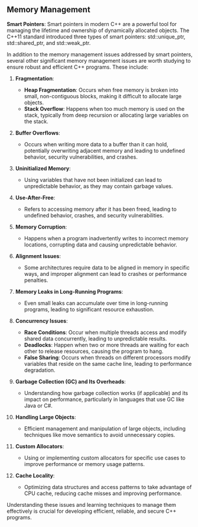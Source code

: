 ## Memory Management

**Smart Pointers**:
Smart pointers in modern C++ are a powerful tool for managing the lifetime and ownership of dynamically allocated objects. 
The C++11 standard introduced three types of smart pointers: 
std::unique_ptr, 
std::shared_ptr, 
and std::weak_ptr. 

In addition to the memory management issues addressed by smart pointers, several other significant memory management issues are worth studying to ensure robust and efficient C++ programs. These include:

1. **Fragmentation**:
   - **Heap Fragmentation**: Occurs when free memory is broken into small, non-contiguous blocks, making it difficult to allocate large objects.
   - **Stack Overflow**: Happens when too much memory is used on the stack, typically from deep recursion or allocating large variables on the stack.

2. **Buffer Overflows**:
   - Occurs when writing more data to a buffer than it can hold, potentially overwriting adjacent memory and leading to undefined behavior, security vulnerabilities, and crashes.

3. **Uninitialized Memory**:
   - Using variables that have not been initialized can lead to unpredictable behavior, as they may contain garbage values.

4. **Use-After-Free**:
   - Refers to accessing memory after it has been freed, leading to undefined behavior, crashes, and security vulnerabilities.

5. **Memory Corruption**:
   - Happens when a program inadvertently writes to incorrect memory locations, corrupting data and causing unpredictable behavior.

6. **Alignment Issues**:
   - Some architectures require data to be aligned in memory in specific ways, and improper alignment can lead to crashes or performance penalties.

7. **Memory Leaks in Long-Running Programs**:
   - Even small leaks can accumulate over time in long-running programs, leading to significant resource exhaustion.

8. **Concurrency Issues**:
   - **Race Conditions**: Occur when multiple threads access and modify shared data concurrently, leading to unpredictable results.
   - **Deadlocks**: Happen when two or more threads are waiting for each other to release resources, causing the program to hang.
   - **False Sharing**: Occurs when threads on different processors modify variables that reside on the same cache line, leading to performance degradation.

9. **Garbage Collection (GC) and Its Overheads**:
   - Understanding how garbage collection works (if applicable) and its impact on performance, particularly in languages that use GC like Java or C#.

10. **Handling Large Objects**:
    - Efficient management and manipulation of large objects, including techniques like move semantics to avoid unnecessary copies.

11. **Custom Allocators**:
    - Using or implementing custom allocators for specific use cases to improve performance or memory usage patterns.

12. **Cache Locality**:
    - Optimizing data structures and access patterns to take advantage of CPU cache, reducing cache misses and improving performance.

Understanding these issues and learning techniques to manage them effectively is crucial for developing efficient, reliable, and secure C++ programs.